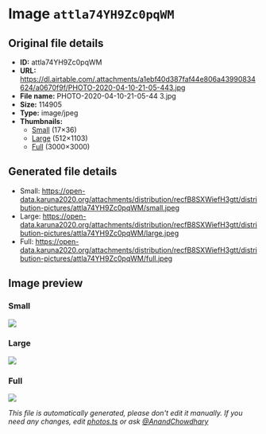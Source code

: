 # Image `attla74YH9Zc0pqWM`

## Original file details

- **ID:** attla74YH9Zc0pqWM
- **URL:** https://dl.airtable.com/.attachments/a1ebf40d387faf44e806a43990834624/a0670f9f/PHOTO-2020-04-10-21-05-443.jpg
- **File name:** PHOTO-2020-04-10-21-05-44 3.jpg
- **Size:** 114905
- **Type:** image/jpeg
- **Thumbnails:**
  - [Small](https://dl.airtable.com/.attachmentThumbnails/b0cf3471ec7986e157ea9f0850b4a948/387c9cab) (17×36)
  - [Large](https://dl.airtable.com/.attachmentThumbnails/c13804de991fff7792ff6923379f2d74/2123a59e) (512×1103)
  - [Full](https://dl.airtable.com/.attachmentThumbnails/872e9fe7779e92161bf99dafbebe8bfe/1f8820d1) (3000×3000)

## Generated file details

- Small: https://open-data.karuna2020.org/attachments/distribution/recfB8SXWiefH3gtt/distribution-pictures/attla74YH9Zc0pqWM/small.jpeg
- Large: https://open-data.karuna2020.org/attachments/distribution/recfB8SXWiefH3gtt/distribution-pictures/attla74YH9Zc0pqWM/large.jpeg
- Full: https://open-data.karuna2020.org/attachments/distribution/recfB8SXWiefH3gtt/distribution-pictures/attla74YH9Zc0pqWM/full.jpeg

## Image preview

### Small

![](https://open-data.karuna2020.org/attachments/distribution/recfB8SXWiefH3gtt/distribution-pictures/attla74YH9Zc0pqWM/small.jpeg)

### Large

![](https://open-data.karuna2020.org/attachments/distribution/recfB8SXWiefH3gtt/distribution-pictures/attla74YH9Zc0pqWM/large.jpeg)

### Full

![](https://open-data.karuna2020.org/attachments/distribution/recfB8SXWiefH3gtt/distribution-pictures/attla74YH9Zc0pqWM/full.jpeg)

_This file is automatically generated, please don't edit it manually. If you need any changes, edit [photos.ts](/photos.ts) or ask [@AnandChowdhary](https://github.com/AnandChowdhary)_

